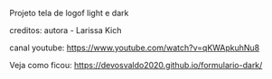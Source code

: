 Projeto tela de logof light e dark

creditos: autora - Larissa Kich

canal youtube: https://www.youtube.com/watch?v=qKWApkuhNu8

Veja como ficou: https://devosvaldo2020.github.io/formulario-dark/
